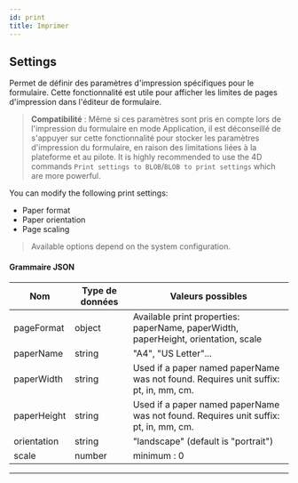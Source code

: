 ```yaml
---
id: print
title: Imprimer
---
```



## Settings

Permet de définir des paramètres d'impression spécifiques pour le formulaire. Cette fonctionnalité est utile pour afficher les limites de pages d'impression dans l'éditeur de formulaire.

> **Compatibilité** : Même si ces paramètres sont pris en compte lors de l'impression du formulaire en mode Application, il est déconseillé de s'appuyer sur cette fonctionnalité pour stocker les paramètres d'impression du formulaire, en raison des limitations liées à la plateforme et au pilote. It is highly recommended to use the 4D commands `Print settings to BLOB`/`BLOB to print settings` which are more powerful.

You can modify the following print settings:

*   Paper format
*   Paper orientation
*   Page scaling


> Available options depend on the system configuration.




#### Grammaire JSON

| Nom         | Type de données | Valeurs possibles                                                                    |
| ----------- | --------------- | ------------------------------------------------------------------------------------ |
| pageFormat  | object          | Available print properties: paperName, paperWidth, paperHeight, orientation, scale   |
| paperName   | string          | "A4", "US Letter"...                                                                 |
| paperWidth  | string          | Used if a paper named paperName was not found. Requires unit suffix: pt, in, mm, cm. |
| paperHeight | string          | Used if a paper named paperName was not found. Requires unit suffix: pt, in, mm, cm. |
| orientation | string          | "landscape" (default is "portrait")                                                  |
| scale       | number          | minimum : 0                                                                          |


---








